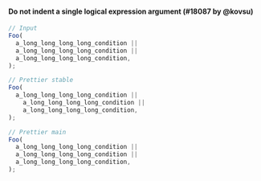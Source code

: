 #### Do not indent a single logical expression argument (#18087 by @kovsu)

<!-- prettier-ignore -->
```js
// Input
Foo(
  a_long_long_long_long_condition ||
  a_long_long_long_long_condition ||
  a_long_long_long_long_condition,
);

// Prettier stable
Foo(
  a_long_long_long_long_condition ||
    a_long_long_long_long_condition ||
    a_long_long_long_long_condition,
);

// Prettier main
Foo(
  a_long_long_long_long_condition ||
  a_long_long_long_long_condition ||
  a_long_long_long_long_condition,
);
```
